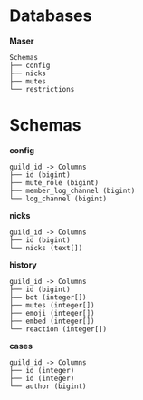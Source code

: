 # Databases
**Maser**
```
Schemas
├── config
├── nicks
├── mutes
└── restrictions
```


# Schemas
**config**
```
guild_id -> Columns
├── id (bigint)
├── mute_role (bigint)
├── member_log_channel (bigint)
└── log_channel (bigint)
```

**nicks**
```
guild_id -> Columns
├── id (bigint)
└── nicks (text[])
```

**history**
```
guild_id -> Columns
├── id (bigint)
├── bot (integer[])
├── mutes (integer[])
├── emoji (integer[])
├── embed (integer[])
└── reaction (integer[])
```

**cases**
```
guild_id -> Columns
├── id (integer)
├── id (integer)
└── author (bigint)
```
